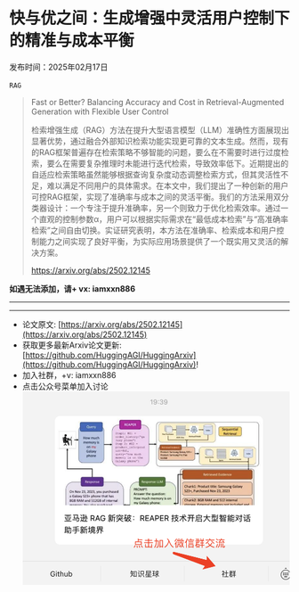 # 快与优之间：生成增强中灵活用户控制下的精准与成本平衡
发布时间：2025年02月17日

`RAG`
> Fast or Better? Balancing Accuracy and Cost in Retrieval-Augmented Generation with Flexible User Control
>
> 检索增强生成（RAG）方法在提升大型语言模型（LLM）准确性方面展现出显著优势，通过融合外部知识检索功能实现更可靠的文本生成。然而，现有的RAG框架普遍存在检索策略不够智能的问题，要么在不需要时进行过度检索，要么在需要复杂推理时未能进行迭代检索，导致效率低下。近期提出的自适应检索策略虽然能够根据查询复杂度动态调整检索方式，但其灵活性不足，难以满足不同用户的具体需求。在本文中，我们提出了一种创新的用户可控RAG框架，实现了准确率与成本之间的灵活平衡。我们的方法采用双分类器设计：一个专注于提升准确率，另一个则致力于优化检索效率。通过一个直观的控制参数α，用户可以根据实际需求在“最低成本检索”与“高准确率检索”之间自由切换。实证研究表明，本方法在准确率、检索成本和用户控制能力之间实现了良好平衡，为实际应用场景提供了一个既实用又灵活的解决方案。
>
> https://arxiv.org/abs/2502.12145

**如遇无法添加，请+ vx: iamxxn886**
<hr />


<hr />

- 论文原文: [https://arxiv.org/abs/2502.12145](https://arxiv.org/abs/2502.12145)
- 获取更多最新Arxiv论文更新: [https://github.com/HuggingAGI/HuggingArxiv](https://github.com/HuggingAGI/HuggingArxiv)!
- 加入社群，+v: iamxxn886
- 点击公众号菜单加入讨论
![](https://raw.githubusercontent.com/HuggingAGI/wx_assets/main/2024/07/31/1722434818326-94339e92-22f1-4472-9d27-fed232f70b5d.jpeg)